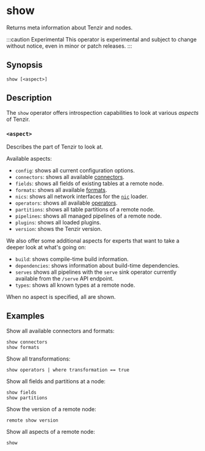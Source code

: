 # show

Returns meta information about Tenzir and nodes.

:::caution Experimental
This operator is experimental and subject to change without notice, even in
minor or patch releases.
:::

## Synopsis

```
show [<aspect>]
```

## Description

The `show` operator offers introspection capabilities to look at various
*aspects* of Tenzir.

### `<aspect>`

Describes the part of Tenzir to look at.

Available aspects:

- `config`: shows all current configuration options.
- `connectors`: shows all available [connectors](../../connectors.md).
- `fields`: shows all fields of existing tables at a remote node.
- `formats`: shows all available [formats](../../formats.md).
- `nics`: shows all network interfaces for the [`nic`](../../connectors/nic.md)
  loader.
- `operators`: shows all available [operators](../../operators.md).
- `partitions`: shows all table partitions of a remote node.
- `pipelines`: shows all managed pipelines of a remote node.
- `plugins`: shows all loaded plugins.
- `version`: shows the Tenzir version.

We also offer some additional aspects for experts that want to take a deeper
look at what's going on:

- `build`: shows compile-time build information.
- `dependencies`: shows information about build-time dependencies.
- `serves` shows all pipelines with the `serve` sink operator currently
  available from the `/serve` API endpoint.
- `types`: shows all known types at a remote node.

When no aspect is specified, all are shown.

## Examples

Show all available connectors and formats:

```
show connectors
show formats
```

Show all transformations:

```
show operators | where transformation == true
```

Show all fields and partitions at a node:

```
show fields
show partitions
```

Show the version of a remote node:

```
remote show version
```

Show all aspects of a remote node:

```
show
```
